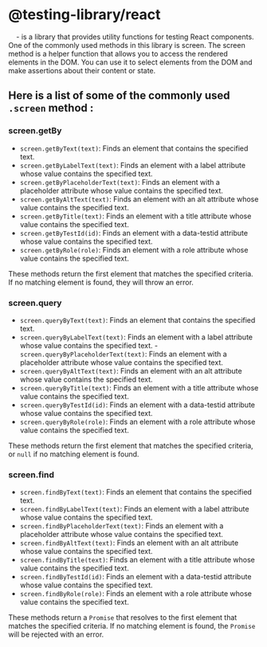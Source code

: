 # **@testing-library/react**

&nbsp;&nbsp;&nbsp;&nbsp;- is a library that provides utility functions for testing React components. One of the commonly used methods in this library is screen. The screen method is a helper function that allows you to access the rendered elements in the DOM. You can use it to select elements from the DOM and make assertions about their content or state.
 

## **Here is a list of some of the commonly used `.screen` method :**

### **screen.getBy**
- `screen.getByText(text)`: Finds an element that contains the specified text.
- `screen.getByLabelText(text)`: Finds an element with a label attribute whose value contains the specified text.
- `screen.getByPlaceholderText(text)`: Finds an element with a placeholder attribute whose value contains the specified text.
- `screen.getByAltText(text)`: Finds an element with an alt attribute whose value contains the specified text.
- `screen.getByTitle(text)`: Finds an element with a title attribute whose value contains the specified text.
- `screen.getByTestId(id)`: Finds an element with a data-testid attribute whose value contains the specified text.
- `screen.getByRole(role)`: Finds an element with a role attribute whose value contains the specified text.

These methods return the first element that matches the specified criteria. If no matching element is found, they will throw an error.


### **screen.query**
- `screen.queryByText(text)`: Finds an element that contains the specified text.
- `screen.queryByLabelText(text)`: Finds an element with a label attribute whose value contains the specified text.
-`screen.queryByPlaceholderText(text)`: Finds an element with a placeholder attribute whose value contains the specified text.
- `screen.queryByAltText(text)`: Finds an element with an alt attribute whose value contains the specified text.
- `screen.queryByTitle(text)`: Finds an element with a title attribute whose value contains the specified text.
- `screen.queryByTestId(id)`: Finds an element with a data-testid attribute whose value contains the specified text.
- `screen.queryByRole(role)`: Finds an element with a role attribute whose value contains the specified text.

These methods return the first element that matches the specified criteria, or `null` if no matching element is found.

### **screen.find**
- `screen.findByText(text)`: Finds an element that contains the specified text.
- `screen.findByLabelText(text)`: Finds an element with a label attribute whose value contains the specified text.
- `screen.findByPlaceholderText(text)`: Finds an element with a placeholder attribute whose value contains the specified text.
- `screen.findByAltText(text)`: Finds an element with an alt attribute whose value contains the specified text.
- `screen.findByTitle(text)`: Finds an element with a title attribute whose value contains the specified text.
- `screen.findByTestId(id)`: Finds an element with a data-testid attribute whose value contains the specified text.
- `screen.findByRole(role)`: Finds an element with a role attribute whose value contains the specified text.

These methods return a `Promise` that resolves to the first element that matches the specified criteria. If no matching element is found, the `Promise` will be rejected with an error.